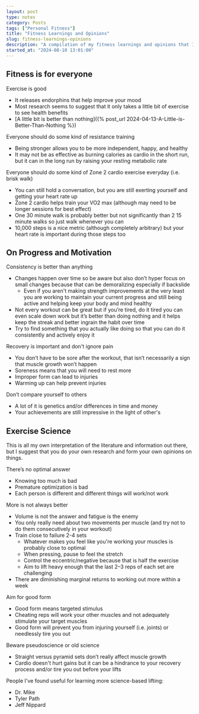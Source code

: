 ```yaml
---
layout: post
type: notes
category: Posts
tags: ["Personal Fitness"]
title: "Fitness Learnings and Opinions"
slug: fitness-learnings-opinions
description: "A compilation of my fitness learnings and opinions that I have developed over time through personal experience and research."
started_at: "2024-08-10 13:01:00"
---
```


## Fitness is for everyone

Exercise is good
* It releases endorphins that help improve your mood
* Most research seems to suggest that it only takes a little bit of exercise to see health benefits
* [A little bit is better than nothing]({% post_url 2024-04-13-A-Little-is-Better-Than-Nothing %})

Everyone should do some kind of resistance training
* Being stronger allows you to be more independent, happy, and healthy
* It may not be as effective as burning calories as cardio in the short run, but it can in the long run by raising your resting metabolic rate

Everyone should do some kind of Zone 2 cardio exercise everyday (i.e. brisk walk)
* You can still hold a conversation, but you are still exerting yourself and getting your heart rate up
* Zone 2 cardio helps train your VO2 max (although may need to be longer sessions for best effect)
* One 30 minute walk is probably better but not significantly than 2 15 minute walks so just walk whenever you can
* 10,000 steps is a nice metric (although completely arbitrary) but your heart rate is important during those steps too

## On Progress and Motivation

Consistency is better than anything
* Changes happen over time so be aware but also don’t hyper focus on small changes because that can be demoralizing especially if backslide 
    * Even if you aren't making strength improvements at the very least you are working to maintain your current progress and still being active and helping keep your body and mind healthy
* Not every workout can be great but if you’re tired, do it tired you can even scale down work but it’s better than doing nothing and it helps keep the streak and better ingrain the habit over time 
* Try to find something that you actually like doing so that you can do it consistently and actively enjoy it

Recovery is important and don't ignore pain
* You don’t have to be sore after the workout, that isn’t necessarily a sign that muscle growth won’t happen
* Soreness means that you will need to rest more 
* Improper form can lead to injuries
* Warming up can help prevent injuries

Don’t compare yourself to others 
* A lot of it is genetics and/or differences in time and money
* Your achievements are still impressive in the light of other's

## Exercise Science

This is all my own interpretation of the literature and information out there, but I suggest that you do your own research and form your own opinions on things.

There’s no optimal answer
* Knowing too much is bad
* Premature optimization is bad
* Each person is different and different things will work/not work

More is not always better
* Volume is not the answer and fatigue is the enemy
* You only really need about two movements per muscle (and try not to do them consecutively in your workout)
* Train close to failure 2-4 sets 
    * Whatever makes you feel like you're working your muscles is probably close to optimal
    * When pressing, pause to feel the stretch
    * Control the eccentric/negative because that is half the exercise
    * Aim to lift heavy enough that the last 2–3 reps of each set are challenging
* There are diminishing marginal returns to working out more within a week

Aim for good form
* Good form means targeted stimulus
* Cheating reps will work your other muscles and not adequately stimulate your target muscles
* Good form will prevent you from injuring yourself (i.e. joints) or needlessly tire you out

Beware pseudoscience or old science
* Straight versus pyramid sets don’t really affect muscle growth 
* Cardio doesn't hurt gains but it can be a hindrance to your recovery process and/or tire you out before your lifts

People I've found useful for learning more science-based lifting:
* Dr. Mike
* Tyler Path
* Jeff Nippard